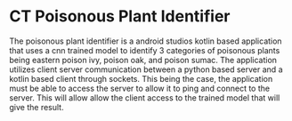 # CT Poisonous Plant Identifier
The poisonous plant identifier is a android studios kotlin based application that uses a cnn trained model to identify 3 categories of poisonous plants being eastern poison ivy, poison oak, and poison sumac. The application utilizes client server communication between a python based server and a kotlin based client through sockets. This being the case, the application must be able to access the server to allow it to ping and connect to the server. This will allow allow the client access to the trained model that will give the result.
